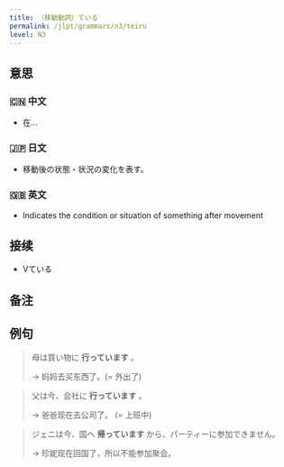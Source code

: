 ```yaml
---
title: （移動動詞）ている
permalink: /jlpt/grammars/n3/teiru
level: N3
---
```


## 意思

### 🇨🇳 中文

- 在…

### 🇯🇵 日文

- 移動後の状態・状況の変化を表す。

### 🇬🇧 英文

- Indicates the condition or situation of something after movement

## 接续

- Vている

## 备注


## 例句

> 母は買い物に **行っています** 。
>
> →  妈妈去买东西了。(= 外出了)

> 父は今、会社に **行っています** 。
>
> → 爸爸现在去公司了。 (= 上班中)

> ジェニは今、国へ **帰っています** から、パーティーに参加できません。
>
> → 珍妮现在回国了，所以不能参加聚会。

